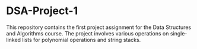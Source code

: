 # DSA-Project-1
This repository contains the first project assignment for the Data Structures and Algorithms course. The project involves various operations on single-linked lists for polynomial operations and string stacks.
